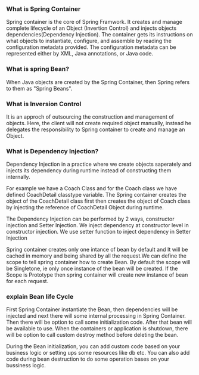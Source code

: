 ### What is Spring Container

Spring container is the core of Spring Framwork. It creates and manage complete lifecycle of an Object (Invertion Control) and injects objects dependencies(Dependency Injection). The container gets its instructions on what objects to instantiate, configure, and assemble by reading the configuration metadata provided. The configuration metadata can be represented either by XML, Java annotations, or Java code. 

### What is spring Bean?

When Java objects are created by the Spring Container, then Spring refers to them as "Spring Beans".

### What is Inversion Control

It is an approch of outsourcing the construction and management of objects. Here, the client will not create required object manually, instead he delegates the responsibility to Spring container to create and manage an Object.

### What is Dependency Injection?

Dependency Injection in a practice where we create objects saperately and injects its dependency during runtime instead of constructing them internally. 

For example we have a Coach Class and for the Coach class we have defined CoachDetail classtype variable. The Spring container creates the object of the CoachDetail class first then creates the object of Coach class by injecting the reference of CoachDetail Object during runtime. 

The Dependency Injection can be performed by 2 ways, constructor injection and Setter Injection. We inject dependency at constructor level in constructor injection. We use setter function to inject dependency in Setter Injection

Spring container creates only one intance of bean by default and It will be cached in memory and being shared by all the request.We can define the scope to tell spring container how to create Bean. By default the scope will be Singletone, ie only once instance of the bean will be created. If the Scope is Prototype then spring container will create new instance of bean for each request. 

### explain Bean life Cycle

First Spring Container instantiate the Bean, then dependencies will be injected and next there will some internal processing in Spring Container. Then there will be option to call some initialization code. After that bean will be available to use. When the containers or application is shutdown, there will be option to call custom destroy method before deleting the bean. 

During the Bean initialization, you can add custom code based on your business logic or setting ups some resources like db etc. You can also add code during bean destruction to do some operation bases on your bussiness logic. 


